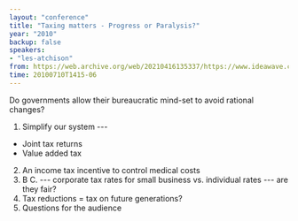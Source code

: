 ```yaml
---
layout: "conference"
title: "Taxing matters - Progress or Paralysis?"
year: "2010"
backup: false
speakers:
- "les-atchison"
from: https://web.archive.org/web/20210416135337/https://www.ideawave.ca/the-conference/taxing-matters-progress-or-paralysis
time: 20100710T1415-06
---
```


Do governments allow their bureaucratic mind-set to avoid rational changes?

1. Simplify our system ---
* Joint tax returns
* Value added tax
2. An income tax incentive to control medical costs  
3. B C. --- corporate tax rates for small business vs. individual rates --- are
they fair?  
4. Tax reductions = tax on future generations?  
5. Questions for the audience
